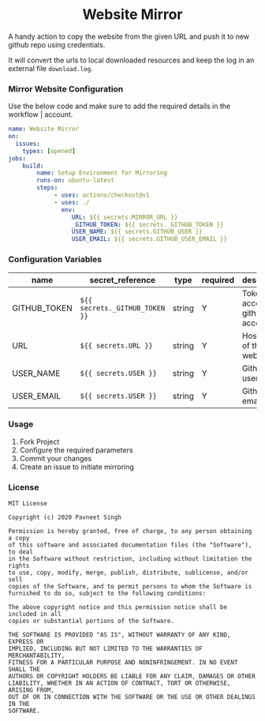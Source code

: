 <h1 align="center">Website Mirror</h1>

A handy action to copy the website from the given URL and push it to new github repo using credentials.

It will convert the urls to local downloaded resources and keep the log in an external file `download.log`.

### Mirror Website Configuration

Use the below code and make sure to add the required details in the workflow \| account.

```yaml
name: Website Mirror
on: 
  issues:
    types: [opened]
jobs:
    build:
        name: Setup Environment for Mirroring
        runs-on: ubuntu-latest
        steps:
             - uses: actions/checkout@v1
             - uses: ./
               env:
                  URL: ${{ secrets.MIRROR_URL }}
                  _GITHUB_TOKEN: ${{ secrets._GITHUB_TOKEN }}
                  USER_NAME: ${{ secrets.GITHUB_USER }}
                  USER_EMAIL: ${{ secrets.GITHUB_USER_EMAIL }}
```

### Configuration Variables

| name | secret_reference | type | required | description |
| ---- | ---------------- | ----- | ------- | ----------- |
|  GITHUB_TOKEN | `${{ secrets._GITHUB_TOKEN }}` | string | Y | Token to access github account|
| URL | `${{ secrets.URL }}` | string | Y | HostName of the website |
| USER_NAME | `${{ secrets.USER }}` | string | Y | Github usernam |
| USER_EMAIL | `${{ secrets.USER }}` | string | Y | Github email |


### Usage
1. Fork Project
2. Configure the required parameters
3. Commit your changes
4. Create an issue to initiate mirroring

### License

```
MIT License

Copyright (c) 2020 Pavneet Singh

Permission is hereby granted, free of charge, to any person obtaining a copy
of this software and associated documentation files (the "Software"), to deal
in the Software without restriction, including without limitation the rights
to use, copy, modify, merge, publish, distribute, sublicense, and/or sell
copies of the Software, and to permit persons to whom the Software is
furnished to do so, subject to the following conditions:

The above copyright notice and this permission notice shall be included in all
copies or substantial portions of the Software.

THE SOFTWARE IS PROVIDED "AS IS", WITHOUT WARRANTY OF ANY KIND, EXPRESS OR
IMPLIED, INCLUDING BUT NOT LIMITED TO THE WARRANTIES OF MERCHANTABILITY,
FITNESS FOR A PARTICULAR PURPOSE AND NONINFRINGEMENT. IN NO EVENT SHALL THE
AUTHORS OR COPYRIGHT HOLDERS BE LIABLE FOR ANY CLAIM, DAMAGES OR OTHER
LIABILITY, WHETHER IN AN ACTION OF CONTRACT, TORT OR OTHERWISE, ARISING FROM,
OUT OF OR IN CONNECTION WITH THE SOFTWARE OR THE USE OR OTHER DEALINGS IN THE
SOFTWARE.
```